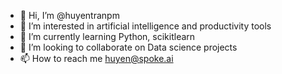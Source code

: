 - 👋 Hi, I’m @huyentranpm
- 👀 I’m interested in artificial intelligence and productivity tools 
- 🌱 I’m currently learning Python, scikitlearn
- 💞️ I’m looking to collaborate on Data science projects 
- 📫 How to reach me huyen@spoke.ai

<!---
huyentranpm/huyentranpm is a ✨ special ✨ repository because its `README.md` (this file) appears on your GitHub profile.
You can click the Preview link to take a look at your changes.
--->
